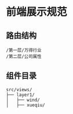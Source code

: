 # 前端展示规范

## 路由结构
```
/第一层/万得行业
/第二层/公司属性
```

## 组件目录
```
src/views/
├── layer1/
│   ├── wind/
│   ├── xueqiu/